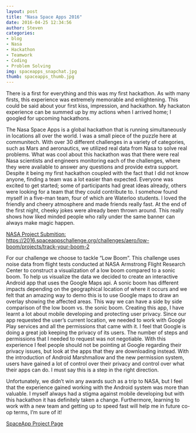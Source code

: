 ```yaml
---
layout: post          
title: "Nasa Space Apps 2016"
date: 2016-04-25 12:34:56
author: Steven
categories:
- blog
- Nasa             
- Hackathon     
- Teamwork
- Coding
- Problem Solving
img: spaceapps_snapchat.jpg       
thumb: spaceapps_thumb.jpg    
---
```

There is a first for everything and this was my first hackathon. As with many firsts, this experience was extremely memorable and enlightening. This could be said about your first kiss, impression, and hackathon. My hackaton experience can be summed up by my actions when I arrived home; I googled for upcoming hackathons.
<!--more-->
The Nasa Space Apps is a global hackathon that is running simultaneously in locations all over the world. I was a small piece of the puzzle here at communitech. With over 30 different challenges in a variety of categories, such as Mars and aeronautics, we utilized real data from Nasa to solve real problems. What was cool about this hackathon was that there were real Nasa scientists and engineers monitoring each of the challenges, where they were available to answer any questions and provide extra support. Despite it being my first hackathon coupled with the fact that I did not know anyone, finding a team was a lot easier than expected. Everyone was excited to get started; some of participants had great ideas already, others were looking for a team that they could contribute to. I somehow found myself in a five-man team, four of which are Waterloo students. I loved the friendly and cheery atmosphere and made friends really fast. At the end of the first night, cheeky jokes were already been thrown around. This really shows how liked minded people who rally under the same banner can always make magic happen.

[NASA Project Submition: https://2016.spaceappschallenge.org/challenges/aero/low-boom/projects/track-your-boom-2 ](https://2016.spaceappschallenge.org/challenges/aero/low-boom/projects/track-your-boom-2)

For our challenge we choose to tackle “Low Boom”. This challenge uses noise data from flight tests conducted at NASA Armstrong Flight Research Center to construct a visualization of a low boom compared to a sonic boom. To help us visualize the data we decided to create an interactive Android app that uses the Google Maps api. A sonic boom has different impacts depending on the geographical location of where it occurs and we felt that an amazing way to demo this is to use Google maps to draw an overlay showing the affected areas. This way we can have a side by side comparison of the low boom vs. the sonic boom. Creating this app, I have learnt a lot about mobile developing and protecting user privacy. Since our app requested the user’s current location, we needed to work with Google Play services and all the permissions that came with it. I feel that Google is doing a great job keeping the privacy of its users. The number of steps and permissions that I needed to request was not negotiable. With this experience I feel people should not be pointing at Google regarding their privacy issues, but look at the apps that they are downloading instead. With the introduction of Android Marshmallow and the new permission system, users have gained a lot of control over their privacy and control over what their apps can do. I must say this is a step in the right direction.

Unfortunately, we didn’t win any awards such as a trip to NASA, but I feel that the experience gained working with the Android system was more than valuable. I myself always had a stigma against mobile developing but with this hackathon it has definitely taken a change. Furthermore, learning to work with a new team and getting up to speed fast will help me in future co-op terms, I’m sure of it!

[SpaceApp Project Page](http://www.swluo.me/project/Track-Your-Boom)
